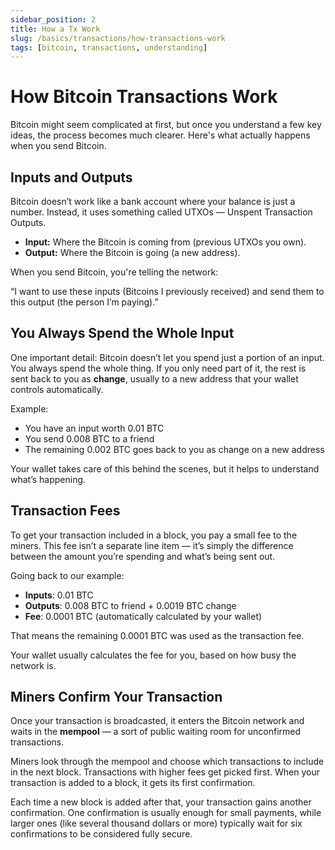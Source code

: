 ```yaml
---
sidebar_position: 2
title: How a Tx Work
slug: /basics/transactions/how-transactions-work
tags: [bitcoin, transactions, understanding]
---
```


# How Bitcoin Transactions Work

Bitcoin might seem complicated at first, but once you understand a few key ideas, the process becomes much clearer. Here's what actually happens when you send Bitcoin.


## Inputs and Outputs

Bitcoin doesn’t work like a bank account where your balance is just a number. Instead, it uses something called UTXOs — Unspent Transaction Outputs.

- **Input:** Where the Bitcoin is coming from (previous UTXOs you own).
- **Output:** Where the Bitcoin is going (a new address).

When you send Bitcoin, you're telling the network:

“I want to use these inputs (Bitcoins I previously received) and send them to this output (the person I’m paying).”


## You Always Spend the Whole Input


One important detail: Bitcoin doesn’t let you spend just a portion of an input. You always spend the whole thing. If you only need part of it, the rest is sent back to you as **change**, usually to a new address that your wallet controls automatically.

Example:

- You have an input worth 0.01 BTC
- You send 0.008 BTC to a friend
- The remaining 0.002 BTC goes back to you as change on a new address

Your wallet takes care of this behind the scenes, but it helps to understand what’s happening.


## Transaction Fees

To get your transaction included in a block, you pay a small fee to the miners. This fee isn’t a separate line item — it’s simply the difference between the amount you’re spending and what’s being sent out.

Going back to our example:

- **Inputs**: 0.01 BTC
- **Outputs**: 0.008 BTC to friend + 0.0019 BTC change
- **Fee**: 0.0001 BTC (automatically calculated by your wallet)

That means the remaining 0.0001 BTC was used as the transaction fee.

Your wallet usually calculates the fee for you, based on how busy the network is.


## Miners Confirm Your Transaction

Once your transaction is broadcasted, it enters the Bitcoin network and waits in the **mempool** — a sort of public waiting room for unconfirmed transactions.

Miners look through the mempool and choose which transactions to include in the next block. Transactions with higher fees get picked first. When your transaction is added to a block, it gets its first confirmation.

Each time a new block is added after that, your transaction gains another confirmation. One confirmation is usually enough for small payments, while larger ones (like several thousand dollars or more) typically wait for six confirmations to be considered fully secure.